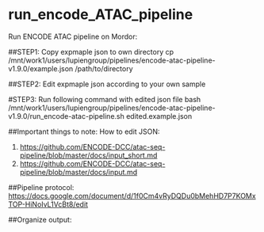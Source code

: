 # run_encode_ATAC_pipeline


Run ENCODE ATAC pipeline on Mordor:

##STEP1: Copy expmaple json to own directory
cp /mnt/work1/users/lupiengroup/pipelines/encode-atac-pipeline-v1.9.0/example.json /path/to/directory


##STEP2: Edit expmaple json according to your own sample

#STEP3: Run following command with edited json file
bash /mnt/work1/users/lupiengroup/pipelines/encode-atac-pipeline-v1.9.0/run_encode-atac-pipeline.sh edited.example.json
 

##Important things to note:
How to edit JSON:
1. https://github.com/ENCODE-DCC/atac-seq-pipeline/blob/master/docs/input_short.md
2. https://github.com/ENCODE-DCC/atac-seq-pipeline/blob/master/docs/input.md

##Pipeline protocol:
https://docs.google.com/document/d/1f0Cm4vRyDQDu0bMehHD7P7KOMxTOP-HiNoIvL1VcBt8/edit

##Organize output:


